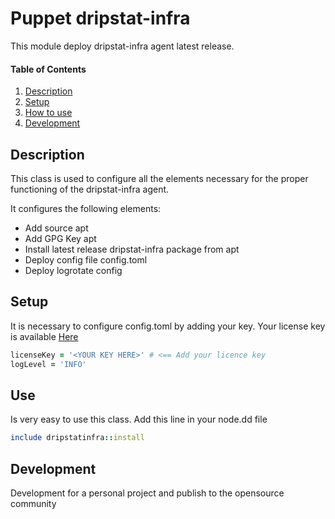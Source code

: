 
# Puppet dripstat-infra

This module deploy dripstat-infra agent latest release.

#### Table of Contents

1. [Description](#description)
2. [Setup](#setup)
2. [How to use](#use)
4. [Development](#development)

## Description

This class is used to configure all the elements necessary for the proper functioning of the dripstat-infra agent.

It configures the following elements:
* Add source apt
* Add GPG Key apt
* Install latest release dripstat-infra package from apt
* Deploy config file config.toml
* Deploy logrotate config

## Setup

It is necessary to configure config.toml by adding your key. Your license key is available [Here](https://dashboard.dripstat.com/#/addserver)
```ruby
licenseKey = '<YOUR KEY HERE>' # <== Add your licence key
logLevel = 'INFO'
```

## Use
Is very easy to use this class. Add this line in your node.dd file
```ruby
include dripstatinfra::install
```
## Development

Development for a personal project and publish to the opensource community
